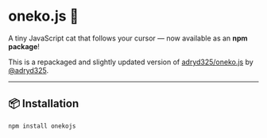 # oneko.js 🐾

A tiny JavaScript cat that follows your cursor — now available as an **npm package**!

This is a repackaged and slightly updated version of [adryd325/oneko.js](https://github.com/adryd325/oneko.js) by [@adryd325](https://github.com/adryd325).

---

## 📦 Installation

```sh
npm install onekojs
```